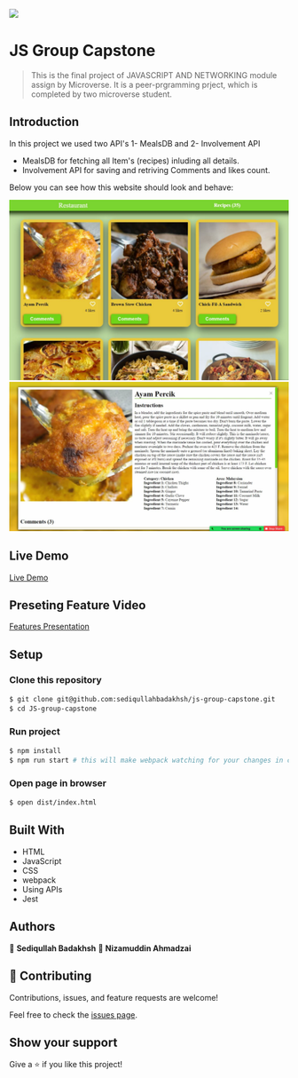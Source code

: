 ![](https://img.shields.io/badge/Microverse-blueviolet)

# JS Group Capstone

> This is the final project of JAVASCRIPT AND NETWORKING module assign by Microverse. It is a peer-prgramming prject, which is completed by two microverse student.

## Introduction

In this project we used two API's 1- MealsDB and 2- Involvement API

- MealsDB for fetching all Item's (recipes) inluding all details.
- Involvement API for saving and retriving Comments and likes count.

Below you can see how this website should look and behave:

![Home Page](./src/images/screen1.jpg)
![Comment Modal](./src/images/screen2.jpg)

## Live Demo

[Live Demo](https://sediqullahbadakhsh.github.io/js-group-capstone/)

## Preseting Feature Video

[Features Presentation](https://drive.google.com/file/d/11CaPd226ZlX6iafPMquDxX8QT1esD9md/view?usp=sharing)

## Setup

### Clone this repository

```bash
$ git clone git@github.com:sediqullahbadakhsh/js-group-capstone.git
$ cd JS-group-capstone
```

### Run project

```bash
$ npm install
$ npm run start # this will make webpack watching for your changes in code
```

### Open page in browser

```bash
$ open dist/index.html
```

## Built With

- HTML
- JavaScript
- CSS
- webpack
- Using APIs
- Jest

## Authors

👤 **Sediqullah Badakhsh**
👤 **Nizamuddin Ahmadzai**

## 🤝 Contributing

Contributions, issues, and feature requests are welcome!

Feel free to check the [issues page](https://github.com/sediqullahbadakhsh/js-group-capstone/issues).

## Show your support

Give a ⭐️ if you like this project!

